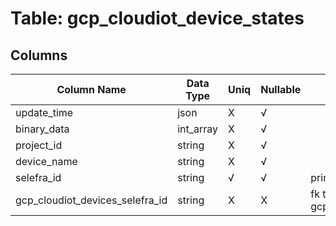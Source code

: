 # Table: gcp_cloudiot_device_states

## Columns 

|  Column Name   |  Data Type  | Uniq | Nullable | Description | 
|  ----  | ----  | ----  | ----  | ---- | 
| update_time | json | X | √ |  | 
| binary_data | int_array | X | √ |  | 
| project_id | string | X | √ |  | 
| device_name | string | X | √ |  | 
| selefra_id | string | √ | √ | primary keys value md5 | 
| gcp_cloudiot_devices_selefra_id | string | X | X | fk to gcp_cloudiot_devices.selefra_id | 


